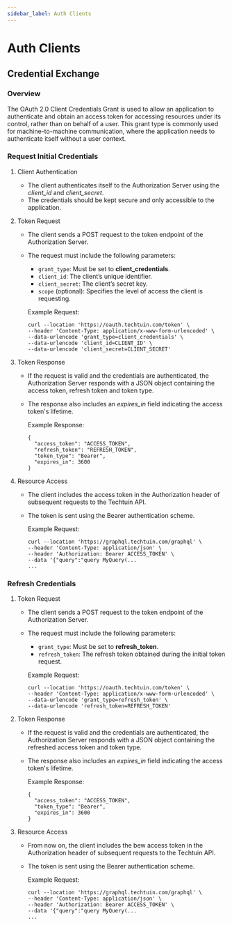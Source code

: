 ```yaml
---
sidebar_label: Auth Clients
---
```


# Auth Clients

<!-- todo -->
<!-- ## Manage Auth Clients -->

## Credential Exchange

### Overview

The OAuth 2.0 Client Credentials Grant is used to allow an application to authenticate and obtain an access token for accessing resources under its control, rather than on behalf of a user. This grant type is commonly used for machine-to-machine communication, where the application needs to authenticate itself without a user context.

### Request Initial Credentials

1) Client Authentication
    - The client authenticates itself to the Authorization Server using the *client_id* and *client_secret*.
    - The credentials should be kept secure and only accessible to the application.

1) Token Request
    - The client sends a POST request to the token endpoint of the Authorization Server.
    - The request must include the following parameters:
        - `grant_type`: Must be set to **client_credentials**.
        - `client_id`: The client’s unique identifier.
        - `client_secret`: The client’s secret key.
        - `scope` (optional): Specifies the level of access the client is requesting.

      Example Request:
      ```
      curl --location 'https://oauth.techtuin.com/token' \
      --header 'Content-Type: application/x-www-form-urlencoded' \
      --data-urlencode 'grant_type=client_credentials' \
      --data-urlencode 'client_id=CLIENT_ID' \
      --data-urlencode 'client_secret=CLIENT_SECRET'
      ```

1) Token Response
    - If the request is valid and the credentials are authenticated, the Authorization Server responds with a JSON object containing the access token, refresh token and token type.
    - The response also includes an *expires_in* field indicating the access token's lifetime.

      Example Response:
      ```
      {
        "access_token": "ACCESS_TOKEN",
        "refresh_token": "REFRESH_TOKEN",
        "token_type": "Bearer",
        "expires_in": 3600
      }
      ```

1) Resource Access
    - The client includes the access token in the Authorization header of subsequent requests to the Techtuin API.
    - The token is sent using the Bearer authentication scheme.

      Example Request:
      ```
      curl --location 'https://graphql.techtuin.com/graphql' \
      --header 'Content-Type: application/json' \
      --header 'Authorization: Bearer ACCESS_TOKEN' \
      --data '{"query":"query MyQuery(...
      ...
      ```

### Refresh Credentials

1) Token Request
    - The client sends a POST request to the token endpoint of the Authorization Server.
    - The request must include the following parameters:
        - `grant_type`: Must be set to **refresh_token**.
        - `refresh_token`: The refresh token obtained during the initial token request.

      Example Request:
      ```
      curl --location 'https://oauth.techtuin.com/token' \
      --header 'Content-Type: application/x-www-form-urlencoded' \
      --data-urlencode 'grant_type=refresh_token' \
      --data-urlencode 'refresh_token=REFRESH_TOKEN'
      ```

1) Token Response
    - If the request is valid and the credentials are authenticated, the Authorization Server responds with a JSON object containing the refreshed access token and token type.
    - The response also includes an *expires_in* field indicating the access token's lifetime.

      Example Response:
      ```
      {
        "access_token": "ACCESS_TOKEN",
        "token_type": "Bearer",
        "expires_in": 3600
      }
      ```

1) Resource Access
    - From now on, the client includes the bew access token in the Authorization header of subsequent requests to the Techtuin API.
    - The token is sent using the Bearer authentication scheme.

      Example Request:
      ```
      curl --location 'https://graphql.techtuin.com/graphql' \
      --header 'Content-Type: application/json' \
      --header 'Authorization: Bearer ACCESS_TOKEN' \
      --data '{"query":"query MyQuery(...
      ...
      ```

